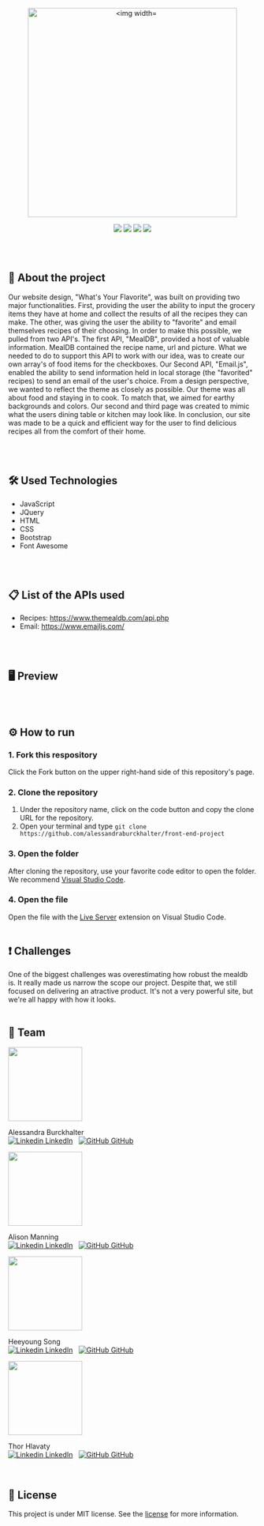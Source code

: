 <p align="center">
<img width="424" alt="<img width="416" alt="Screen Shot 2020-09-27 at 5 20 25 PM" src="https://user-images.githubusercontent.com/68092946/94376052-0ddd0a00-00e6-11eb-9a33-49315682f00d.png"></p>
<p align="center">
<img src="https://img.shields.io/github/issues/alessandraburckhalter/front-end-project?color=lightgreen"> <img src="https://img.shields.io/github/forks/alessandraburckhalter/front-end-project?color=lightgreen"> <img src="https://img.shields.io/github/stars/alessandraburckhalter/front-end-project?color=lightgreen"> <img src="https://img.shields.io/github/license/alessandraburckhalter/front-end-project?color=lightgreen"></p>

<br>
<br>

## :book: About the project

Our website design, "What's Your Flavorite",  was built on providing two major functionalities. First, providing the user the ability to input the grocery items they have at home and collect the results of all the recipes they can make. The other, was giving the user the ability to "favorite" and email themselves recipes of their choosing. In order to make this possible, we pulled from two API's. The first API, "MealDB", provided a host of valuable information. MealDB contained the recipe name, url and picture. What we needed to do to support this API to work with our idea, was to create our own array's of food items for the checkboxes. Our Second API, "Email.js", enabled the ability to send information held in local storage (the "favorited" recipes) to send an email of the user's choice. From a design perspective, we wanted to reflect the theme as closely as possible. Our theme was all about food and staying in to cook. To match that, we aimed for earthy backgrounds and colors. Our second and third page was created to mimic what the users dining table or kitchen may look like. In conclusion, our site was made to be a quick and efficient way for the user to find delicious recipes all from the comfort of their home.


<br>
<br>

## :hammer_and_wrench: Used Technologies 

* JavaScript
* JQuery
* HTML
* CSS
* Bootstrap
* Font Awesome
<br>
<br>

## :clipboard: List of the APIs used

- Recipes: https://www.themealdb.com/api.php
- Email: https://www.emailjs.com/
<br>
<br>

## 🖥 Preview

<br>
<br>

## ⚙ How to run 
### 1. Fork this respository
Click the Fork button on the upper right-hand side of this repository's page.
### 2. Clone the repository
1. Under the repository name, click on the code button and copy the clone URL for the repository.
2. Open your terminal and type ```git clone https://github.com/alessandraburckhalter/front-end-project```
### 3. Open the folder
After cloning the repository, use your favorite code editor to open the folder. We recommend [Visual Studio Code](https://code.visualstudio.com/).
### 4. Open the file
Open the file with the [Live Server](https://marketplace.visualstudio.com/items?itemName=ritwickdey.LiveServer) extension on Visual Studio Code.
<br>
<br>

## :heavy_exclamation_mark: Challenges

One of the biggest challenges was overestimating how robust the mealdb is. It really made us narrow the scope our project. Despite that, we still focused on delivering an atractive product. It's not a very powerful site, but we're all happy with how it looks.
<br>
<br>

## :busts_in_silhouette: Team


<a href="https://github.com/alessandraburckhalter">
  <img width="150" src="https://avatars2.githubusercontent.com/u/68092946?s=460&u=d7183c6fbffcaf53cc3d21b6eac86ef0cddb34e8&v=4">
</a>

Alessandra Burckhalter <br>
[![Linkedin](https://i.stack.imgur.com/gVE0j.png) LinkedIn](https://www.linkedin.com/in/alessandra-burckhalter/)
&nbsp;
[![GitHub](https://i.stack.imgur.com/tskMh.png) GitHub](https://github.com/alessandraburckhalter)


<a href="https://github.com/alisonlauren">
  <img width="150" src="https://avatars1.githubusercontent.com/u/68283281?s=460&u=9d8f52bd0826d953547d582d1de4abf00725f182&v=4">
</a>

Alison Manning <br>
[![Linkedin](https://i.stack.imgur.com/gVE0j.png) LinkedIn](https://www.linkedin.com/in/alison-manning-9a25391b1/)
&nbsp;
[![GitHub](https://i.stack.imgur.com/tskMh.png) GitHub](https://github.com/alisonlauren)

<a href="https://github.com/young8179">
  <img width="150" src="https://avatars2.githubusercontent.com/u/69357145?s=460&v=4">
</a>

Heeyoung Song <br>
[![Linkedin](https://i.stack.imgur.com/gVE0j.png) LinkedIn](https://www.linkedin.com/in/song8179/)
&nbsp;
[![GitHub](https://i.stack.imgur.com/tskMh.png) GitHub](https://github.com/young8179)

<a href="https://github.com/ThorHlavaty">
  <img width="150" src="https://avatars1.githubusercontent.com/u/56655240?s=460&u=418894f4525c17d4e23176d65a87027a329fbf44&v=4">
</a>

Thor Hlavaty <br>
[![Linkedin](https://i.stack.imgur.com/gVE0j.png) LinkedIn](https://www.linkedin.com/in/thor-hlavaty-7589431b5/)
&nbsp;
[![GitHub](https://i.stack.imgur.com/tskMh.png) GitHub](https://github.com/ThorHlavaty)

<br>

## :page_with_curl: License
This project is under MIT license. See the [license](https://opensource.org/licenses/MIT) for more information.
<br /> 
<br /> 

